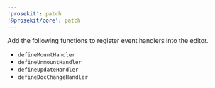 ```yaml
---
'prosekit': patch
'@prosekit/core': patch
---
```


Add the following functions to register event handlers into the editor.

- `defineMountHandler`
- `defineUnmountHandler`
- `defineUpdateHandler`
- `defineDocChangeHandler`
